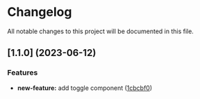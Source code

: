 # Changelog

All notable changes to this project will be documented in this file.

## [1.1.0] (2023-06-12)


### Features

* **new-feature:** add toggle component ([1cbcbf0](https://github.com/syyclops/syylibjs/commit/5e0213f20da14dcd210b5130c7bd3f462473000d))
